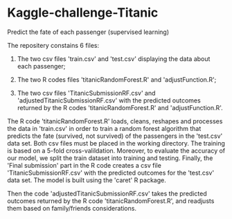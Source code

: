 # Kaggle-challenge-Titanic
Predict the fate of each passenger (supervised learning)

The repositery constains 6 files:
1. The two csv files 'train.csv' and 'test.csv' displaying the data about each passenger;

2. The two R codes files 'titanicRandomForest.R' and 'adjustFunction.R';

3. The two csv files 'TitanicSubmissionRF.csv' and 'adjustedTitanicSubmissionRF.csv' with the predicted outcomes returned by the R codes 'titanicRandomForest.R' and 'adjustFunction.R'.

The R code 'titanicRandomForest.R' loads, cleans, reshapes and processes the data in 'train.csv' in order to train a random forest algorithm that predicts the fate (survived, not survived) of the passengers in the 'test.csv' data set. Both csv files must be placed in the working directory. The training is based on a 5-fold cross-valildation. Moreover, to evaluate the accuracy of our model, we split the train dataset into training and testing. Finally, the 'Final submission' part in the R code creates a csv file 'TitanicSubmissionRF.csv' with the predicted outcomes for the 'test.csv' data set. The model is built using the 'caret' R package.

Then the code 'adjustedTitanicSubmissionRF.csv' takes the predicted outcomes returned by the R code 'titanicRandomForest.R', and readjusts them based on family/friends considerations.


